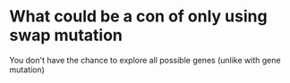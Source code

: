 # What could be a con of only using swap mutation
You don't have the chance to explore all possible genes (unlike with gene mutation)


